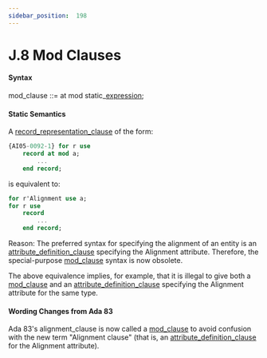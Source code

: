 ```yaml
---
sidebar_position:  198
---
```


# J.8  Mod Clauses


#### Syntax

mod_clause<a id="S0369"></a> ::= at mod static_[expression](./AA-4.4#S0132);


#### Static Semantics

A [record_representation_clause](./AA-13.5#S0352) of the form: 

```ada
{AI05-0092-1} for r use
    record at mod a;
        ...
    end record;

```

is equivalent to: 

```ada
for r'Alignment use a;
for r use
    record
        ...
    end record;

```

Reason: The preferred syntax for specifying the alignment of an entity is an [attribute_definition_clause](./AA-13.3#S0349) specifying the Alignment attribute. Therefore, the special-purpose [mod_clause](./AA-J.8#S0369) syntax is now obsolete.

The above equivalence implies, for example, that it is illegal to give both a [mod_clause](./AA-J.8#S0369) and an [attribute_definition_clause](./AA-13.3#S0349) specifying the Alignment attribute for the same type. 


#### Wording Changes from Ada 83

Ada 83's alignment_clause is now called a [mod_clause](./AA-J.8#S0369) to avoid confusion with the new term "Alignment clause" (that is, an [attribute_definition_clause](./AA-13.3#S0349) for the Alignment attribute). 

